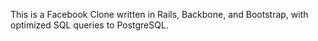 This is a Facebook Clone written in Rails, Backbone, and Bootstrap, with optimized SQL queries to PostgreSQL.
